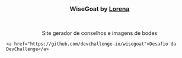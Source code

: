 

  <h3 align="center">WiseGoat by <a href="https://github.com/Lorenalgm">Lorena</a></h3>
 <br />
  <p align="center">
     Site gerador de conselhos e imagens de bodes

    <a href="https://github.com/devchallenge-io/wisegoat">Desafio da DevChallenge</a>
